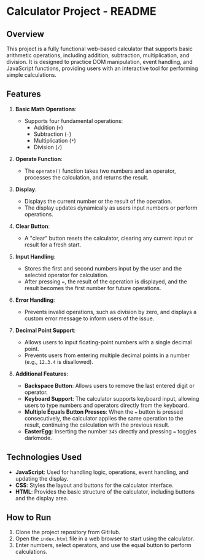 # Calculator Project - README

## Overview
This project is a fully functional web-based calculator that supports basic arithmetic operations, including addition, subtraction, multiplication, and division. It is designed to practice DOM manipulation, event handling, and JavaScript functions, providing users with an interactive tool for performing simple calculations.

## Features
1. **Basic Math Operations**:
   - Supports four fundamental operations: 
     - Addition (`+`)
     - Subtraction (`-`)
     - Multiplication (`*`)
     - Division (`/`)

2. **Operate Function**:
   - The `operate()` function takes two numbers and an operator, processes the calculation, and returns the result.

3. **Display**:
   - Displays the current number or the result of the operation.
   - The display updates dynamically as users input numbers or perform operations.

4. **Clear Button**:
   - A "clear" button resets the calculator, clearing any current input or result for a fresh start.

5. **Input Handling**:
   - Stores the first and second numbers input by the user and the selected operator for calculation.
   - After pressing `=`, the result of the operation is displayed, and the result becomes the first number for future operations.

6. **Error Handling**:
   - Prevents invalid operations, such as division by zero, and displays a custom error message to inform users of the issue.

7. **Decimal Point Support**:
   - Allows users to input floating-point numbers with a single decimal point.
   - Prevents users from entering multiple decimal points in a number (e.g., `12.3.4` is disallowed).

8. **Additional Features**:
   - **Backspace Button**: Allows users to remove the last entered digit or operator.
   - **Keyboard Support**: The calculator supports keyboard input, allowing users to type numbers and operators directly from the keyboard.
   - **Multiple Equals Button Presses**: When the `=` button is pressed consecutively, the calculator applies the same operation to the result, continuing the calculation with the previous result.
   - **EasterEgg**: Inserting the number `345` directly and pressing `=` toggles darkmode.

## Technologies Used
- **JavaScript**: Used for handling logic, operations, event handling, and updating the display.
- **CSS**: Styles the layout and buttons for the calculator interface.
- **HTML**: Provides the basic structure of the calculator, including buttons and the display area.

## How to Run
1. Clone the project repository from GitHub.
2. Open the `index.html` file in a web browser to start using the calculator.
3. Enter numbers, select operators, and use the equal button to perform calculations.
